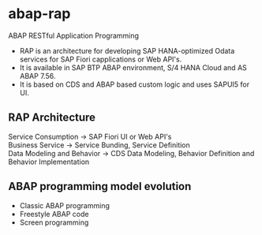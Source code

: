 # abap-rap
ABAP RESTful Application Programming

- RAP is an architecture for developing SAP HANA-optimized Odata services for SAP Fiori capplications or Web API's.
- It is available in SAP BTP ABAP environment, S/4 HANA Cloud and AS ABAP 7.56.
- It is based on CDS and ABAP based custom logic and uses SAPUI5 for UI.

## RAP Architecture

Service Consumption -> SAP Fiori UI or Web API's  
Business Service -> Service Bunding, Service Definition  
Data Modeling and Behavior -> CDS Data Modeling, Behavior Definition and Behavior Implementation  

## ABAP programming model evolution
- Classic ABAP programming
- Freestyle ABAP code
- Screen programming
